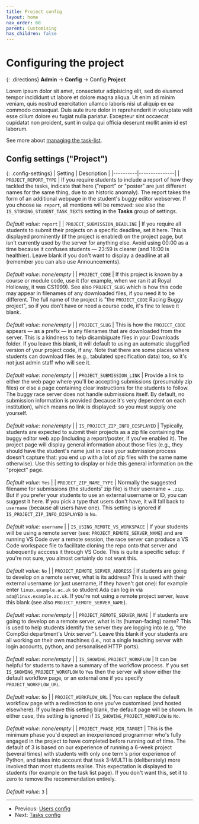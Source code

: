 ```yaml
---
title: Project config
layout: home
nav_order: 60
parent: Customising
has_children: false
---
```



# Configuring the project

{: .directions}
**Admin** → **Config** → Config:**Project**

Lorem ipsum dolor sit amet, consectetur adipisicing elit, sed do eiusmod tempor incididunt ut labore et dolore magna aliqua. Ut enim ad minim veniam, quis nostrud exercitation ullamco laboris nisi ut aliquip ex ea commodo consequat. Duis aute irure dolor in reprehenderit in voluptate velit esse cillum dolore eu fugiat nulla pariatur. Excepteur sint occaecat cupidatat non proident, sunt in culpa qui officia deserunt mollit anim id est laborum.
 
 See more about [managing the task-list](../static-content/task-list).
 
## Config settings ("Project")

{: .config-settings}
| Setting  | Description   |
|----------|---------------|
| `PROJECT_REPORT_TYPE` | If you require students to include a report of how they tackled the tasks, indicate that here ("report" or "poster" are just different names for the same thing, due to an historic anomaly). The report takes the form of an additional webpage in the student's buggy editor webserver. If you choose `No report`, all mentions will be removed: see also the `IS_STORING_STUDENT_TASK_TEXTS` setting in the **Tasks** group of settings.   <br><br> _Default value:_ `report` |
| `PROJECT_SUBMISSION_DEADLINE` | If you require all students to submit their projects on a specific deadline, set it here. This is displayed prominently (if the project is enabled) on the project page, but isn't currently used by the server for anything else. Avoid using 00:00 as a time because it confuses students — 23:59 is clearer (and 16:00 is healthier). Leave blank if you don't want to display a deadline at all (remember you can also use Announcements).  <br><br> _Default value:_ _none/empty_ |
| `PROJECT_CODE` | If this project is known by a course or module code, use it (for example, when we ran it at Royal Holloway, it was CS1999). See also `PROJECT_SLUG` which is how this code may appear in filenames of any downloaded files, if you need it to be different. The full name of the project is "the `PROJECT_CODE` Racing Buggy project", so if you don't have or need a course code, it's fine to leave it blank.  <br><br> _Default value:_ _none/empty_ |
| `PROJECT_SLUG` | This is how the `PROJECT_CODE` appears — as a prefix — in any filenames that are downloaded from the server. This is a kindness to help disambiguate files in your Downloads folder. If you leave this blank, it will default to using an automatic sluggified version of your project code, if any. Note that there are some places where students can download files (e.g., tabulated specification data) too, so it's not just admin staff who will see it.  <br><br> _Default value:_ _none/empty_ |
| `PROJECT_SUBMISSION_LINK` | Provide a link to either the web page where you'll be accepting submissions (presumably zip files) or else a page containing clear instructions for the students to follow. The buggy race server does not handle submissions itself. By default, no submission information is provided (because it's very dependent on each institution), which means no link is displayed: so you must supply one yourself.  <br><br> _Default value:_ _none/empty_ |
| `IS_PROJECT_ZIP_INFO_DISPLAYED` | Typically, students are expected to submit their projects as a zip file containing the buggy editor web app (including a report/poster, if you've enabled it). The project page will display general information about those files (e.g., they should have the student's name just in case your submission process doesn't capture that: you end up with a lot of zip files with the same name otherwise). Use this setting to display or hide this general information on the "project" page.   <br><br> _Default value:_ `Yes` |
| `PROJECT_ZIP_NAME_TYPE` | Normally the suggested filename for submissions (the students' zip file) is their username + `.zip`. But if you prefer your students to use an external username or ID, you can suggest it here. If you pick a type that users don't have, it will fall back to `username` (because all users have one). This setting is ignored if `IS_PROJECT_ZIP_INFO_DISPLAYED` is `No`.  <br><br> _Default value:_ `username` |
| `IS_USING_REMOTE_VS_WORKSPACE` | If your students will be using a remote server (see: `PROJECT_REMOTE_SERVER_NAME`) and are running VS Code over a remote session, the race server can produce a VS Code workspace file to facilitate cloning the repo onto that server and subequently acccess it through VS Code. This is quite a specific setup: if you're not sure, you almost certainly do not want this.   <br><br> _Default value:_ `No` |
| `PROJECT_REMOTE_SERVER_ADDRESS` | If students are going to develop on a remote server, what is its address? This is used with their external username (or just username, if they haven't got one): for example enter `linux.example.ac.uk` so student Ada can log in via `ada@linux.example.ac.uk`. If you're not using a remote project server, leave this blank (see also `PROJECT_REMOTE_SERVER_NAME`).  <br><br> _Default value:_ _none/empty_ |
| `PROJECT_REMOTE_SERVER_NAME` | If students are going to develop on a remote server, what is its (human-facing) name? This is used to help students identify the server they are logging into (e.g, "the CompSci department's Unix server"). Leave this blank if your students are all working on their own machines (i.e., not a single teaching server with login accounts, python, and personalised HTTP ports).  <br><br> _Default value:_ _none/empty_ |
| `IS_SHOWING_PROJECT_WORKFLOW` | It can be helpful for students to have a summary of the workflow process. If you set `IS_SHOWING_PROJECT_WORKFLOW` to `Yes` then the server will show either the default workflow page, or an external one if you specify `PROJECT_WORKFLOW_URL`.   <br><br> _Default value:_ `No` |
| `PROJECT_WORKFLOW_URL` | You can replace the default workflow page with a redirection to one you've customised (and hosted elsewhere). If you leave this setting blank, the default page will be shown. In either case, this setting is ignored if `IS_SHOWING_PROJECT_WORKFLOW` is `No`.  <br><br> _Default value:_ _none/empty_ |
| `PROJECT_PHASE_MIN_TARGET` | This is the minimum phase you'd expect an inexperienced programmer who's fully engaged in the project to have completed before running out of time. The default of 3 is based on our experience of running a 6-week project (several times) with students with only one term's prior experience of Python, and takes into account that task 3-MULTI is (deliberately) more involved than most students realise. This expectation is displayed to students (for example on the task list page). If you don't want this, set it to zero to remove the recommendation entirely.  <br><br> _Default value:_ `3` |


---

* Previous: [Users config](users)
* Next: [Tasks config](tasks)
